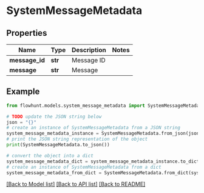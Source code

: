 # SystemMessageMetadata


## Properties

Name | Type | Description | Notes
------------ | ------------- | ------------- | -------------
**message_id** | **str** | Message ID | 
**message** | **str** | Message | 

## Example

```python
from flowhunt.models.system_message_metadata import SystemMessageMetadata

# TODO update the JSON string below
json = "{}"
# create an instance of SystemMessageMetadata from a JSON string
system_message_metadata_instance = SystemMessageMetadata.from_json(json)
# print the JSON string representation of the object
print(SystemMessageMetadata.to_json())

# convert the object into a dict
system_message_metadata_dict = system_message_metadata_instance.to_dict()
# create an instance of SystemMessageMetadata from a dict
system_message_metadata_from_dict = SystemMessageMetadata.from_dict(system_message_metadata_dict)
```
[[Back to Model list]](../README.md#documentation-for-models) [[Back to API list]](../README.md#documentation-for-api-endpoints) [[Back to README]](../README.md)


